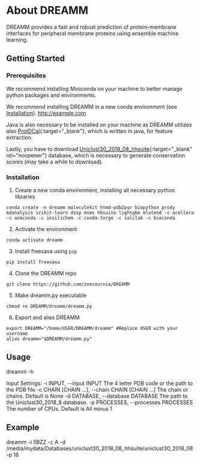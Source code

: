 # About DREAMM
DREAMM provides a fast and robust prediction of protein-membrane interfaces for peripheral membrane proteins using ensemble machine learning.

## Getting Started
### Prerequisites
We recommend installing Miniconda on your machine to better manage python packages and environments.

We recommend installing DREAMM in a new conda environment (see <a href="#Installation">Installation</a>). <a href="http://example.com" target="_blank">http://example.com</a>

Java is also necessary to be installed on your machine as DREAMM utilizes also [ProtDCal](https://protdcal.zmb.uni-due.de/){:target="_blank"}, which is written in java, for feature extraction.

Lastly, you have to download [Uniclust30_2018_08_hhsuite](http://wwwuser.gwdg.de/~compbiol/uniclust/2018_08/){:target="_blank" rel="noopener"} database, which is necessary to generate conservation scores (may take a while to download).

### Installation
1. Create a new conda environment, installing all necessary python libraries
```
conda create -n dreamm moleculekit htmd-pdb2pqr biopython prody mdanalysis scikit-learn dssp msms hhsuite lightgbm mlxtend -c acellera -c anaconda -c insilichem -c conda-forge -c salilab -c bioconda
```
2. Activate the environment
```
conda activate dreamm
```
3. Install freesasa using ```pip```
```
pip install freesasa
```
4. Clone the DREAMM repo
```
git clone https://github.com/zoecournia/DREAMM
```
5. Make dreamm.py executable
```
chmod +x DREAMM/dreamm/dreamm.py
```
6. Export and alias DREAMM
```
export DREAMM="/home/USER/DREAMM/dreamm" #Replace USER with your username 
alias dreamm="$DREAMM/dreamm.py"
```

## Usage
dreamm -h

Input Settings:
  -i INPUT, --input INPUT
                        The 4 letter PDB code or the path to the PDB file
  -c CHAIN [CHAIN ...], --chain CHAIN [CHAIN ...]
                        The chain or chains. Default is None
  -d DATABASE, --database DATABASE
                        The path to the Uniclust30_2018_8 database.
  -p PROCESSES, --processes PROCESSES
                        The number of CPUs. Default is All minus 1
                        
## Example
dreamm -i 5BZZ -c A -d /media/mydata/Databases/uniclust30_2018_08_hhsuite/uniclust30_2018_08 -p 16


